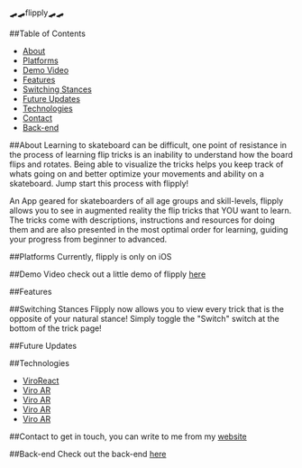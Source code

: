🛹🛹flipply🛹🛹

##Table of Contents
* [About](#about)
* [Platforms](#platforms)
* [Demo Video](#demo-video)
* [Features](#features)
* [Switching Stances](#switching-stances)
* [Future Updates](#future-updates)
* [Technologies](#technologies)
* [Contact](#contact)
* [Back-end](#back-end)

##About
Learning to skateboard can be difficult, one point of resistance in the process of learning flip 
tricks is an inability to understand how the board flips and rotates. Being able to visualize the 
tricks helps you keep track of whats going on and better optimize your movements and ability on a 
skateboard. Jump start this process with flipply! 

An App geared for skateboarders of all age groups and skill-levels, flipply allows you to see in 
augmented reality the flip tricks that YOU want to learn. The tricks come with descriptions, 
instructions and resources for doing them and are also presented in the most optimal order for 
learning, guiding your progress from beginner to advanced.

##Platforms
Currently, flipply is only on iOS

##Demo Video
check out a little demo of flipply [here](https://www.youtube.com/watch?v=oUhzP5Rvjv0&t=7s)

##Features


##Switching Stances
Flipply now allows you to view every trick that is the opposite of your natural stance! 
Simply toggle the "Switch" switch at the bottom of the trick page!

##Future Updates

##Technologies
* [ViroReact](https://viromedia.com/viroreact)
* [Viro AR]()
* [Viro AR]()
* [Viro AR]()
* [Viro AR]()

##Contact
to get in touch, you can write to me from my [website](https://jacksanders.xyz/)





##Back-end
Check out the back-end [here](https://github.com/jacksanders-xyz/backend_flipply-)

